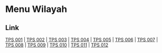 # Menu Wilayah

## Link

[TPS 001](https://github.com/gigit-pemilu/pemilu-2024-94-papua-tengah/tree/main/pileg-dpr/hitung-suara/sub/94-papua-tengah/sub/08-deiyai/sub/01-tigi/sub/2001-waghete-i/sub/001-tps)
 | 
[TPS 002](https://github.com/gigit-pemilu/pemilu-2024-94-papua-tengah/tree/main/pileg-dpr/hitung-suara/sub/94-papua-tengah/sub/08-deiyai/sub/01-tigi/sub/2001-waghete-i/sub/002-tps)
 | 
[TPS 003](https://github.com/gigit-pemilu/pemilu-2024-94-papua-tengah/tree/main/pileg-dpr/hitung-suara/sub/94-papua-tengah/sub/08-deiyai/sub/01-tigi/sub/2001-waghete-i/sub/003-tps)
 | 
[TPS 004](https://github.com/gigit-pemilu/pemilu-2024-94-papua-tengah/tree/main/pileg-dpr/hitung-suara/sub/94-papua-tengah/sub/08-deiyai/sub/01-tigi/sub/2001-waghete-i/sub/004-tps)
 | 
[TPS 005](https://github.com/gigit-pemilu/pemilu-2024-94-papua-tengah/tree/main/pileg-dpr/hitung-suara/sub/94-papua-tengah/sub/08-deiyai/sub/01-tigi/sub/2001-waghete-i/sub/005-tps)
 | 
[TPS 006](https://github.com/gigit-pemilu/pemilu-2024-94-papua-tengah/tree/main/pileg-dpr/hitung-suara/sub/94-papua-tengah/sub/08-deiyai/sub/01-tigi/sub/2001-waghete-i/sub/006-tps)
 | 
[TPS 007](https://github.com/gigit-pemilu/pemilu-2024-94-papua-tengah/tree/main/pileg-dpr/hitung-suara/sub/94-papua-tengah/sub/08-deiyai/sub/01-tigi/sub/2001-waghete-i/sub/007-tps)
 | 
[TPS 008](https://github.com/gigit-pemilu/pemilu-2024-94-papua-tengah/tree/main/pileg-dpr/hitung-suara/sub/94-papua-tengah/sub/08-deiyai/sub/01-tigi/sub/2001-waghete-i/sub/008-tps)
 | 
[TPS 009](https://github.com/gigit-pemilu/pemilu-2024-94-papua-tengah/tree/main/pileg-dpr/hitung-suara/sub/94-papua-tengah/sub/08-deiyai/sub/01-tigi/sub/2001-waghete-i/sub/009-tps)
 | 
[TPS 010](https://github.com/gigit-pemilu/pemilu-2024-94-papua-tengah/tree/main/pileg-dpr/hitung-suara/sub/94-papua-tengah/sub/08-deiyai/sub/01-tigi/sub/2001-waghete-i/sub/010-tps)
 | 
[TPS 011](https://github.com/gigit-pemilu/pemilu-2024-94-papua-tengah/tree/main/pileg-dpr/hitung-suara/sub/94-papua-tengah/sub/08-deiyai/sub/01-tigi/sub/2001-waghete-i/sub/011-tps)
 | 
[TPS 012](https://github.com/gigit-pemilu/pemilu-2024-94-papua-tengah/tree/main/pileg-dpr/hitung-suara/sub/94-papua-tengah/sub/08-deiyai/sub/01-tigi/sub/2001-waghete-i/sub/012-tps)

